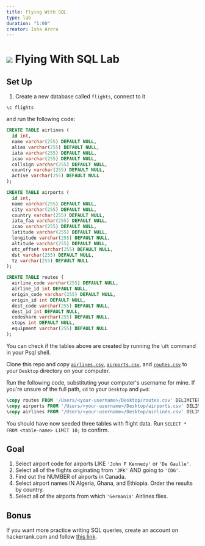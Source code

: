 ```yaml
---
title: Flying With SQL
type: lab
duration: "1:00"
creator: Isha Arora
---
```


# ![](https://ga-dash.s3.amazonaws.com/production/assets/logo-9f88ae6c9c3871690e33280fcf557f33.png) Flying With SQL Lab

## Set Up

1. Create a new database called `flights`, connect to it 
```
\c flights
```

and run the following code:

  ```sql
  CREATE TABLE airlines (
    id int,
    name varchar(255) DEFAULT NULL,
    alias varchar(255) DEFAULT NULL,
    iata varchar(255) DEFAULT NULL,
    icao varchar(255) DEFAULT NULL,
    callsign varchar(255) DEFAULT NULL,
    country varchar(255) DEFAULT NULL,
    active varchar(255) DEFAULT NULL
  );

  CREATE TABLE airports (
    id int,
    name varchar(255) DEFAULT NULL,
    city varchar(255) DEFAULT NULL,
    country varchar(255) DEFAULT NULL,
    iata_faa varchar(255) DEFAULT NULL,
    icao varchar(255) DEFAULT NULL,
    latitude varchar(255) DEFAULT NULL,
    longitude varchar(255) DEFAULT NULL,
    altitude varchar(255) DEFAULT NULL,
    utc_offset varchar(255) DEFAULT NULL,
    dst varchar(255) DEFAULT NULL,
    tz varchar(255) DEFAULT NULL
  );

  CREATE TABLE routes (
    airline_code varchar(255) DEFAULT NULL,
    airline_id int DEFAULT NULL,
    origin_code varchar(255) DEFAULT NULL,
    origin_id int DEFAULT NULL,
    dest_code varchar(255) DEFAULT NULL,
    dest_id int DEFAULT NULL,
    codeshare varchar(255) DEFAULT NULL,
    stops int DEFAULT NULL,
    equipment varchar(255) DEFAULT NULL
  );
  ```

You can check if the tables above are created by running the `\dt` command in your Psql shell. 

Clone this repo and copy [`airlines.csv`](airlines.csv), [`airports.csv`](airports.csv), and [`routes.csv`](routes.csv) to your `Desktop` directory on your computer.

Run the following code, substituting your computer's username for mine. If you're unsure of the full path, `cd` to your `Desktop` and `pwd`:

  ```sql
  \copy routes FROM '/Users/<your-username>/Desktop/routes.csv' DELIMITER ',' CSV;
  \copy airports FROM '/Users/<your-username>/Desktop/airports.csv' DELIMITER ',' CSV;
  \copy airlines FROM '/Users/<your-username>/Desktop/airlines.csv' DELIMITER ',' CSV;
  ```


You should have now seeded three tables with flight data. Run `SELECT * FROM <table-name> LIMIT 10;` to confirm.

## Goal

1. Select airport code for airports LIKE `'John F Kennedy'` or `'De Gaulle'`. 
2. Select all of the flights originating from `'JFK'` AND going to `'CDG'`.
3. Find out the NUMBER of airports in Canada.
4. Select airport names IN Algeria, Ghana, and Ethiopia. Order the results by country.  
5. Select all of the airports from which `'Germania'` Airlines flies.

## Bonus

If you want more practice writing SQL queries, create an account on hackerrank.com and follow [this link](https://www.hackerrank.com/domains/sql?badge_type=sql&filters%5Bdifficulty%5D%5B%5D=easy&filters%5Bsubdomains%5D%5B%5D=select).


